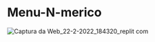 # Menu-N-merico
![Captura da Web_22-2-2022_184320_replit com](https://user-images.githubusercontent.com/82480792/155223874-84660ca8-acb5-4899-ba62-004d0bfc228b.jpeg)
